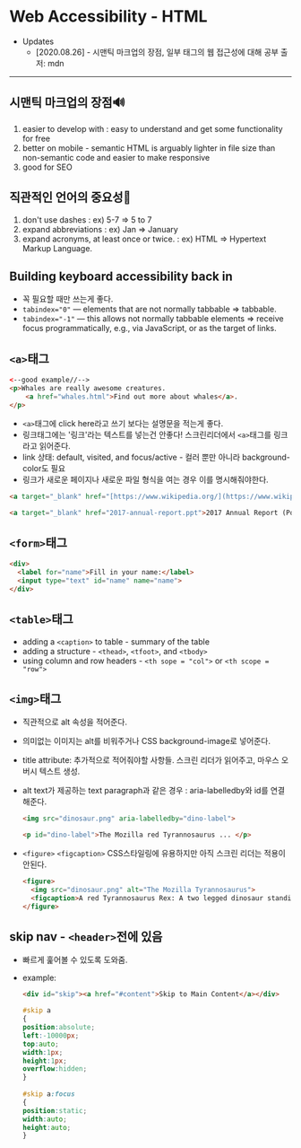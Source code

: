 # Web Accessibility - HTML
- Updates
  - [2020.08.26] - 시맨틱 마크업의 장점, 일부 태그의 웹 접근성에 대해 공부 출저: mdn
  

---
## 시맨틱 마크업의 장점🔊

1. easier to develop with : easy to understand and get some functionality for free
2. better on mobile - semantic HTML is arguably lighter in file size than non-semantic code and easier to make responsive
3. good for SEO 

## 직관적인 언어의 중요성🔎

1. don't use dashes : ex) 5-7 ⇒ 5 to 7
2. expand abbreviations : ex) Jan ⇒ January
3. expand acronyms, at least once or twice. : ex) HTML ⇒ Hypertext Markup Language.

## Building keyboard accessibility back in

- 꼭 필요할 때만 쓰는게 좋다.
- `tabindex="0"` —  elements that are not normally tabbable ⇒ tabbable.
- `tabindex="-1"` — this allows not normally tabbable elements ⇒ receive focus programmatically, e.g., via JavaScript, or as the target of links.

## `<a>`태그

```html
<--good example//-->
<p>Whales are really awesome creatures. 
	<a href="whales.html">Find out more about whales</a>.
</p>
```

- `<a>`태그에 click here라고 쓰기 보다는 설명문을 적는게 좋다.
- 링크태그에는 '링크'라는 텍스트를 넣는건 안좋다! 스크린리더에서 `<a>`태그를 링크라고 읽어준다.
- link 상태: default, visited, and focus/active - 컬러 뿐만 아니라 background-color도 필요
- 링크가 새로운 페이지나 새로운 파일 형식을 여는 경우 이를 명시해줘야한다.

```html
<a target="_blank" href="[https://www.wikipedia.org/](https://www.wikipedia.org/)">Wikipedia (opens in a new window)</a>

<a target="_blank" href="2017-annual-report.ppt">2017 Annual Report (PowerPoint)</a>
```

## `<form>`태그

```html
<div>
  <label for="name">Fill in your name:</label>
  <input type="text" id="name" name="name">
</div>
```

## `<table>`태그

- adding a `<caption>` to table - summary of the table
- adding a structure - `<thead>`, `<tfoot>`, and `<tbody>`
- using column and row headers - `<th sope = "col">` or `<th scope = "row">`

## `<img>`태그

- 직관적으로 alt 속성을 적어준다.
- 의미없는 이미지는 alt를 비워주거나 CSS background-image로 넣어준다.
- title attribute: 추가적으로 적어줘야할 사항들. 스크린 리더가 읽어주고, 마우스 오버시 텍스트 생성.
- alt text가 제공하는 text paragraph과 같은 경우 : aria-labelledby와 id를 연결해준다.

  ```html
  <img src="dinosaur.png" aria-labelledby="dino-label">

  <p id="dino-label">The Mozilla red Tyrannosaurus ... </p>
  ```

- `<figure>` `<figcaption>` CSS스타일링에 유용하지만 아직 스크린 리더는 적용이 안된다.

  ```html
  <figure>
    <img src="dinosaur.png" alt="The Mozilla Tyrannosaurus">
    <figcaption>A red Tyrannosaurus Rex: A two legged dinosaur standing upright like a human, with small arms, and a large head with lots of sharp teeth.</figcaption>
  </figure>
  ```

## skip nav - `<header>`전에 있음
- 빠르게 훑어볼 수 있도록 도와줌.
- example:

  ```html
  <div id="skip"><a href="#content">Skip to Main Content</a></div>
  ```

  ```css
  #skip a
  {
  position:absolute;
  left:-10000px;
  top:auto;
  width:1px;
  height:1px;
  overflow:hidden;
  }
   
  #skip a:focus
  {
  position:static;
  width:auto;
  height:auto;
  }
  ```